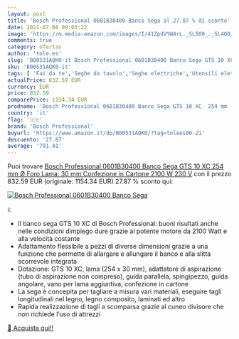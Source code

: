 ```yaml
---
layout: post
title: 'Bosch Professional 0601B30400 Banco Sega al 27.87 % di sconto'
date: 2021-07-08 09:03:22
image: 'https://m.media-amazon.com/images/I/41ZpdVYW4rL._SL500_._SL400_.jpg'
comments: true
category: ofertas
author: 'tole.es'
slug: 'B00531AQK0-it Bosch Professional 0601B30400 Banco Sega GTS 10 XC 254 mm...'
sku: 'B00531AQK0-it'
tags: [ 'Fai da te','Seghe da tavolo','Seghe elettriche','Utensili elettrici','Utensili elettrici e a mano','bosch professional', ]
actualPrice: 832.59 EUR
currency: EUR
price: 832.59
comparePrice: 1154.34 EUR
prodname: 'Bosch Professional 0601B30400 Banco Sega GTS 10 XC  254 mm  Ø Foro Lama: 30 mm  Confezione in Cartone  2100 W  230 V'
country: 'it'
flag: '🇮🇹'
brand: 'Bosch Professional'
buyurl: 'https://www.amazon.it/dp/B00531AQK0/?tag=tolees00-21'
descuento: '27.87'
average: '791.41'
---
```


Puoi trovare [Bosch Professional 0601B30400 Banco Sega GTS 10 XC  254 mm  Ø Foro Lama: 30 mm  Confezione in Cartone  2100 W  230 V](https://www.amazon.it/dp/B00531AQK0/?tag=tolees00-21) con il prezzo 832.59 EUR (originale: 1154.34 EUR) 27.87 % sconto qui:

[![Bosch Professional 0601B30400 Banco Sega](https://m.media-amazon.com/images/I/41ZpdVYW4rL._SL500_._SL400_.jpg)](https://www.amazon.it/dp/B00531AQK0/?tag=tolees00-21)

ℹ️:

- Il banco sega GTS 10 XC di Bosch Professional: buoni risultati anche nelle condizioni dimpiego dure grazie al potente motore da 2100 Watt e alla velocità costante
- Adattamento flessibile a pezzi di diverse dimensioni grazie a una funzione che permette di allargare e allungare il banco e alla slitta scorrevole integrata
- Dotazione: GTS 10 XC, lama (254 x 30 mm), adattatore di aspirazione (tubo di aspirazione non compreso), guida parallela, spingipezzo, guida angolare, vano per lama aggiuntiva, confezione in cartone
- La sega è concepita per tagliare a misura vari materiali, eseguire tagli longitudinali nel legno, legno composito, laminati ed altro
- Rapida realizzazione di tagli a scomparsa grazie al cuneo divisore che non richiede l’uso di attrezzi

[🛒 Acquista qui!!](https://www.amazon.it/dp/B00531AQK0/?tag=tolees00-21)
